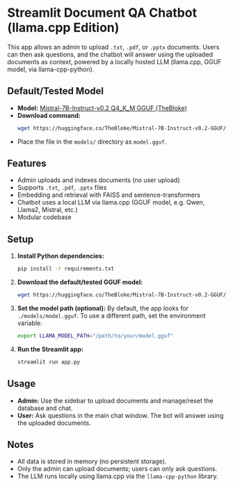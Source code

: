 # Streamlit Document QA Chatbot (llama.cpp Edition)

This app allows an admin to upload `.txt`, `.pdf`, or `.pptx` documents. Users can then ask questions, and the chatbot will answer using the uploaded documents as context, powered by a locally hosted LLM (llama.cpp, GGUF model, via llama-cpp-python).

## Default/Tested Model

- **Model:** [Mistral-7B-Instruct-v0.2 Q4_K_M GGUF (TheBloke)](https://huggingface.co/TheBloke/Mistral-7B-Instruct-v0.2-GGUF/resolve/main/mistral-7b-instruct-v0.2.Q4_K_M.gguf)
- **Download command:**
  ```bash
  wget https://huggingface.co/TheBloke/Mistral-7B-Instruct-v0.2-GGUF/resolve/main/mistral-7b-instruct-v0.2.Q4_K_M.gguf -O models/model.gguf
  ```
- Place the file in the `models/` directory as `model.gguf`.

## Features
- Admin uploads and indexes documents (no user upload)
- Supports `.txt`, `.pdf`, `.pptx` files
- Embedding and retrieval with FAISS and sentence-transformers
- Chatbot uses a local LLM via llama.cpp (GGUF model, e.g. Qwen, Llama2, Mistral, etc.)
- Modular codebase

## Setup

1. **Install Python dependencies:**
   ```bash
   pip install -r requirements.txt
   ```

2. **Download the default/tested GGUF model:**
   ```bash
   wget https://huggingface.co/TheBloke/Mistral-7B-Instruct-v0.2-GGUF/resolve/main/mistral-7b-instruct-v0.2.Q4_K_M.gguf -O models/model.gguf
   ```

3. **Set the model path (optional):**
   By default, the app looks for `./models/model.gguf`. To use a different path, set the environment variable:
   ```bash
   export LLAMA_MODEL_PATH="/path/to/your/model.gguf"
   ```

4. **Run the Streamlit app:**
   ```bash
   streamlit run app.py
   ```

## Usage
- **Admin:** Use the sidebar to upload documents and manage/reset the database and chat.
- **User:** Ask questions in the main chat window. The bot will answer using the uploaded documents.

## Notes
- All data is stored in memory (no persistent storage).
- Only the admin can upload documents; users can only ask questions.
- The LLM runs locally using llama.cpp via the `llama-cpp-python` library. 